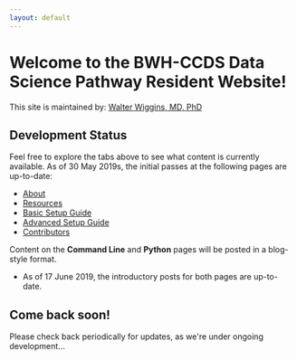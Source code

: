 ```yaml
---
layout: default
---
```

# Welcome to the BWH-CCDS Data Science Pathway Resident Website!

This site is maintained by: [Walter Wiggins, MD, PhD](mailto:wwiggins@bwh.harvard.edu)

## Development Status

Feel free to explore the tabs above to see what content is currently available.
As of 30 May 2019s, the initial passes at the following pages are up-to-date:
- [About](/about.html)
- [Resources](/resources.html)
- [Basic Setup Guide](/setup.html)
- [Advanced Setup Guide](/advanced-setup.html)
- [Contributors](/contributors.html)

Content on the **Command Line** and **Python** pages will be posted in a blog-style
format.

- As of 17 June 2019, the introductory posts for both pages are up-to-date.

## Come back soon!

Please check back periodically for updates, as we're under ongoing development...
